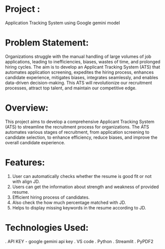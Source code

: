 # Project :

Application Tracking System using Google gemini model

# Problem Statement:

Organizations struggle with the manual handling of large volumes of job applications, leading to inefficiencies, biases, wastes of time, and prolonged hiring cycles. The aim is to develop an Applicant Tracking System (ATS) that automates application screening, expedites the hiring process, enhances candidate experience, mitigates biases, integrates seamlessly, and enables data-driven decision-making. This ATS will revolutionize our recruitment processes, attract top talent, and maintain our competitive edge.

# Overview:

This project aims to develop a comprehensive Applicant Tracking System (ATS) to streamline the recruitment process for organizations. The ATS automates various stages of recruitment, from application screening to candidate selection, to enhance efficiency, reduce biases, and improve the overall candidate experience.

# Features:

1. User can automatically checks whether the resume is good fit or not with align JD.
2. Users can get the information about strength and weakness of provided resume.
3. Efficient hiring process of candidates.
4. Also check the how much percentage matched with JD.
5. Helps to display missing keywords in the resume according to JD.

# Technologies Used:

. API KEY - google gemini api key
. VS code
. Python
. Streamlit
. PyPDF2
